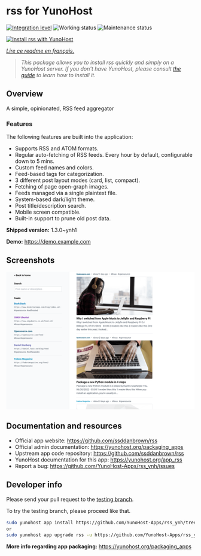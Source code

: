 <!--
N.B.: This README was automatically generated by https://github.com/YunoHost/apps/tree/master/tools/README-generator
It shall NOT be edited by hand.
-->

# rss for YunoHost

[![Integration level](https://dash.yunohost.org/integration/rss.svg)](https://dash.yunohost.org/appci/app/rss) ![Working status](https://ci-apps.yunohost.org/ci/badges/rss.status.svg) ![Maintenance status](https://ci-apps.yunohost.org/ci/badges/rss.maintain.svg)

[![Install rss with YunoHost](https://install-app.yunohost.org/install-with-yunohost.svg)](https://install-app.yunohost.org/?app=rss)

*[Lire ce readme en français.](./README_fr.md)*

> *This package allows you to install rss quickly and simply on a YunoHost server.
If you don't have YunoHost, please consult [the guide](https://yunohost.org/#/install) to learn how to install it.*

## Overview

A simple, opinionated, RSS feed aggregator

### Features

The following features are built into the application:

- Supports RSS and ATOM formats.
- Regular auto-fetching of RSS feeds.
        Every hour by default, configurable down to 5 mins.
- Custom feed names and colors.
- Feed-based tags for categorization.
- 3 different post layout modes (card, list, compact).
- Fetching of page open-graph images.
- Feeds managed via a single plaintext file.
- System-based dark/light theme.
- Post title/description search.
- Mobile screen compatible.
- Built-in support to prune old post data.

**Shipped version:** 1.3.0~ynh1

**Demo:** https://demo.example.com

## Screenshots

![Screenshot of rss](./doc/screenshots/card-view.png)

## Documentation and resources

* Official app website: <https://github.com/ssddanbrown/rss>
* Official admin documentation: <https://yunohost.org/packaging_apps>
* Upstream app code repository: <https://github.com/ssddanbrown/rss>
* YunoHost documentation for this app: <https://yunohost.org/app_rss>
* Report a bug: <https://github.com/YunoHost-Apps/rss_ynh/issues>

## Developer info

Please send your pull request to the [testing branch](https://github.com/YunoHost-Apps/rss_ynh/tree/testing).

To try the testing branch, please proceed like that.

``` bash
sudo yunohost app install https://github.com/YunoHost-Apps/rss_ynh/tree/testing --debug
or
sudo yunohost app upgrade rss -u https://github.com/YunoHost-Apps/rss_ynh/tree/testing --debug
```

**More info regarding app packaging:** <https://yunohost.org/packaging_apps>
